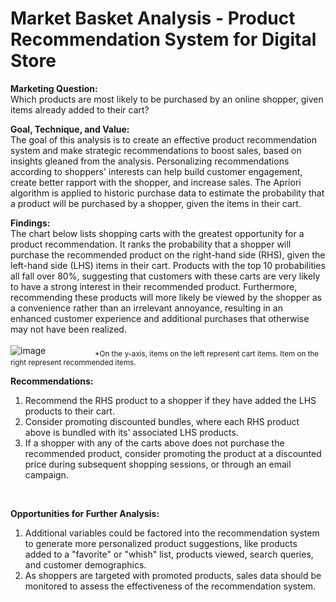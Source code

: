 # Market Basket Analysis - Product Recommendation System for Digital Store

**Marketing Question:**<br>
Which products are most likely to be purchased by an online shopper, given items already added to their cart?<br>

**Goal, Technique, and Value:**<br>
The goal of this analysis is to create an effective product recommendation system and make strategic recommendations to boost sales, based on insights gleaned from the analysis. Personalizing recommendations according to shoppers' interests can help build customer engagement, create better rapport with the shopper, and increase sales. The Apriori algorithm is applied to historic purchase data to estimate the probability that a product will be purchased by a shopper, given the items in their cart.

**Findings:**<br>
The chart below lists shopping carts with the greatest opportunity for a product recommendation. It ranks the probability that a shopper will purchase the recommended product on the right-hand side (RHS), given the left-hand side (LHS) items in their cart. Products with the top 10 probabilities all fall over 80%, suggesting that customers with these carts are very likely to have a strong interest in their recommended product. Furthermore, recommending these products will more likely be viewed by the shopper as a convenience rather than an irrelevant annoyance, resulting in an enhanced customer experience and additional purchases that otherwise may not have been realized.<br>
<br>
![image](https://user-images.githubusercontent.com/30391113/171098428-a32f11ee-8e3f-41c1-be6a-fd9072a8fb62.png)
&nbsp;&nbsp;&nbsp;&nbsp;&nbsp;&nbsp;&nbsp;&nbsp;&nbsp;&nbsp;&nbsp;&nbsp;&nbsp;&nbsp;&nbsp;&nbsp;&nbsp;&nbsp;&nbsp;<sub>*On the y-axis, items on the left represent cart items. Item on the right represent recommended items.</sub>
<br>

**Recommendations:<br>**
1. Recommend the RHS product to a shopper if they have added the LHS products to their cart.<br>
2. Consider promoting discounted bundles, where each RHS product above is bundled with its' associated LHS products.    
3. If a shopper with any of the carts above does not purchase the recommended product, consider promoting the product at a discounted price during subsequent shopping sessions, or through an email campaign. 
<br>

**Opportunities for Further Analysis:<br>**
1. Additional variables could be factored into the recommendation system to generate more personalized product suggestions, like products added to a "favorite" or "whish" list, products viewed, search queries, and customer demographics.<br>
2. As shoppers are targeted with promoted products, sales data should be monitored to assess the effectiveness of the recommendation system. 
<br>


